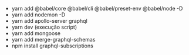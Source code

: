 - yarn add @babel/core @babel/cli @babel/preset-env @babel/node -D
- yarn add nodemon -D
- yarn add apollo-server graphql
- yarn dev (execução script)
- yarn add mongoose
- yarn add merge-graphql-schemas
- npm install graphql-subscriptions
